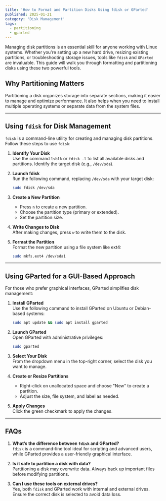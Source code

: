 ```yaml
---
title: 'How to Format and Partition Disks Using fdisk or GParted'
published: 2025-01-21
category: 'Disk Management'
tags:
  - partitioning
  - gparted
---
```

Managing disk partitions is an essential skill for anyone working with Linux systems. Whether you're setting up a new hard drive, resizing existing partitions, or troubleshooting storage issues, tools like `fdisk` and `GParted` are invaluable. This guide will walk you through formatting and partitioning disks using these two powerful tools.

## Why Partitioning Matters
Partitioning a disk organizes storage into separate sections, making it easier to manage and optimize performance. It also helps when you need to install multiple operating systems or separate data from the system files.

---

## Using `fdisk` for Disk Management

`fdisk` is a command-line utility for creating and managing disk partitions. Follow these steps to use `fdisk`:

1. **Identify Your Disk**  
   Use the command `lsblk` or `fdisk -l` to list all available disks and partitions. Identify the target disk (e.g., `/dev/sda`).

2. **Launch fdisk**  
   Run the following command, replacing `/dev/sda` with your target disk:  
   ```bash
   sudo fdisk /dev/sda
   ```

3. **Create a New Partition**  
   - Press `n` to create a new partition.  
   - Choose the partition type (primary or extended).  
   - Set the partition size.  

4. **Write Changes to Disk**  
   After making changes, press `w` to write them to the disk.

5. **Format the Partition**  
   Format the new partition using a file system like ext4:  
   ```bash
   sudo mkfs.ext4 /dev/sda1
   ```

---

## Using GParted for a GUI-Based Approach

For those who prefer graphical interfaces, GParted simplifies disk management:

1. **Install GParted**  
   Use the following command to install GParted on Ubuntu or Debian-based systems:  
   ```bash
   sudo apt update && sudo apt install gparted
   ```

2. **Launch GParted**  
   Open GParted with administrative privileges:  
   ```bash
   sudo gparted
   ```

3. **Select Your Disk**  
   From the dropdown menu in the top-right corner, select the disk you want to manage.

4. **Create or Resize Partitions**  
   - Right-click on unallocated space and choose "New" to create a partition.  
   - Adjust the size, file system, and label as needed.

5. **Apply Changes**  
   Click the green checkmark to apply the changes.

---

## FAQs

1. **What’s the difference between `fdisk` and GParted?**  
`fdisk` is a command-line tool ideal for scripting and advanced users, while GParted provides a user-friendly graphical interface.

2. **Is it safe to partition a disk with data?**  
Partitioning a disk may overwrite data. Always back up important files before modifying partitions.

3. **Can I use these tools on external drives?**  
Yes, both `fdisk` and GParted work with internal and external drives. Ensure the correct disk is selected to avoid data loss.

